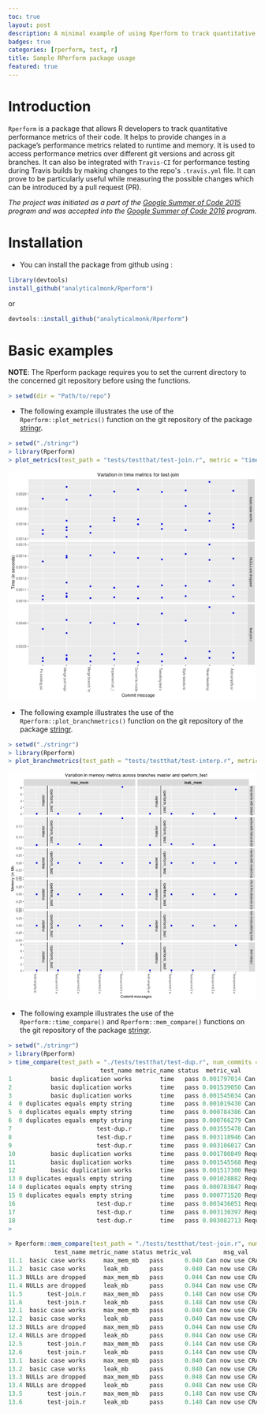 ```yaml
---
toc: true
layout: post
description: A minimal example of using Rperform to track quantitative performance metrics of code
badges: true
categories: [rperform, test, r]
title: Sample RPerform package usage
featured: true
---
```


# Introduction

`Rperform` is a package that allows R developers to track quantitative performance metrics of their code. It helps to provide changes in a package’s performance metrics related to runtime and memory. It is used to access performance metrics over different git versions and across git branches. It can also be integrated with `Travis-CI` for performance testing during Travis builds by making changes to the repo's `.travis.yml` file. It can prove to be particularly useful while measuring the possible changes which can be introduced by a pull request (PR).

_The project was initiated as a part of the [Google Summer of Code 2015](https://github.com/rstats-gsoc/gsoc2015/wiki/Test-timings-on-Travis) program and was accepted into the [Google Summer of Code 2016](https://github.com/rstats-gsoc/gsoc2016/wiki/Rperform:-Performance-analysis-of-R-package-code) program._ 



# Installation

- You can install the package from github using :

``` r
library(devtools)
install_github("analyticalmonk/Rperform")
```

or

```r
devtools::install_github("analyticalmonk/Rperform")
```

# Basic examples

**NOTE**: The Rperform package requires you to set the current directory to the concerned git repository before using the functions.

```r
> setwd(dir = "Path/to/repo")
```

- The following example illustrates the use of the `Rperform::plot_metrics()` function on the git repository of the package [stringr](https://github.com/tdhock/stringr).

```r
> setwd("./stringr")
> library(Rperform)
> plot_metrics(test_path = "tests/testthat/test-join.r", metric = "time", num_commits = 10, save_data = FALSE, save_plots = FALSE)
```
![time plot](https://raw.githubusercontent.com/EngineerDanny/GSOC22-RPerform-Blog/master/images/Rplot_time.jpeg "Time Plot")

- The following example illustrates the use of the `Rperform::plot_branchmetrics()` function on the git repository of the package [stringr](https://github.com/tdhock/stringr).

```r
> setwd("./stringr")
> library(Rperform)
> plot_branchmetrics(test_path = "tests/testthat/test-interp.r", metric = "memory", branch1 = "rperform_test", branch2 = "master", save_data = F, save_plots = F)
```

![memory plot](https://raw.githubusercontent.com/EngineerDanny/GSOC22-RPerform-Blog/master/images/Rplot_branchmem.jpeg "Memory Plot")



- The following example illustrates the use of the `Rperform::time_compare()` and `Rperform::mem_compare()` functions on the git repository of the package [stringr](https://github.com/tdhock/stringr).

```r
> setwd("./stringr")
> library(Rperform)
> time_compare(test_path = "./tests/testthat/test-dup.r", num_commits = 2)
                          test_name metric_name status  metric_val         msg_val           date_time
1           basic duplication works        time   pass 0.001797014 Can now use CRA 2015-01-08 14:09:43
2           basic duplication works        time   pass 0.001539050 Can now use CRA 2015-01-08 14:09:43
3           basic duplication works        time   pass 0.001545034 Can now use CRA 2015-01-08 14:09:43
4  0 duplicates equals empty string        time   pass 0.001019430 Can now use CRA 2015-01-08 14:09:43
5  0 duplicates equals empty string        time   pass 0.000784386 Can now use CRA 2015-01-08 14:09:43
6  0 duplicates equals empty string        time   pass 0.000766279 Can now use CRA 2015-01-08 14:09:43
7                        test-dup.r        time   pass 0.003555478 Can now use CRA 2015-01-08 14:09:43
8                        test-dup.r        time   pass 0.003118946 Can now use CRA 2015-01-08 14:09:43
9                        test-dup.r        time   pass 0.003106017 Can now use CRA 2015-01-08 14:09:43
10          basic duplication works        time   pass 0.001780849 Require latest  2015-01-08 14:03:37
11          basic duplication works        time   pass 0.001545568 Require latest  2015-01-08 14:03:37
12          basic duplication works        time   pass 0.001517300 Require latest  2015-01-08 14:03:37
13 0 duplicates equals empty string        time   pass 0.001028882 Require latest  2015-01-08 14:03:37
14 0 duplicates equals empty string        time   pass 0.000783847 Require latest  2015-01-08 14:03:37
15 0 duplicates equals empty string        time   pass 0.000771520 Require latest  2015-01-08 14:03:37
16                       test-dup.r        time   pass 0.003436051 Require latest  2015-01-08 14:03:37
17                       test-dup.r        time   pass 0.003130397 Require latest  2015-01-08 14:03:37
18                       test-dup.r        time   pass 0.003082713 Require latest  2015-01-08 14:03:37
> 
```

```r
> Rperform::mem_compare(test_path = "./tests/testthat/test-join.r", num_commits = 1)
             test_name metric_name status metric_val         msg_val           date_time
11.1  basic case works     max_mem_mb   pass      0.040 Can now use CRA 2015-01-08 14:09:43
11.2  basic case works     leak_mb      pass      0.040 Can now use CRA 2015-01-08 14:09:43
11.3 NULLs are dropped     max_mem_mb   pass      0.044 Can now use CRA 2015-01-08 14:09:43
11.4 NULLs are dropped     leak_mb      pass      0.044 Can now use CRA 2015-01-08 14:09:43
11.5       test-join.r     max_mem_mb   pass      0.148 Can now use CRA 2015-01-08 14:09:43
11.6       test-join.r     leak_mb      pass      0.148 Can now use CRA 2015-01-08 14:09:43
12.1  basic case works     max_mem_mb   pass      0.040 Can now use CRA 2015-01-08 14:09:43
12.2  basic case works     leak_mb      pass      0.040 Can now use CRA 2015-01-08 14:09:43
12.3 NULLs are dropped     max_mem_mb   pass      0.044 Can now use CRA 2015-01-08 14:09:43
12.4 NULLs are dropped     leak_mb      pass      0.044 Can now use CRA 2015-01-08 14:09:43
12.5       test-join.r     max_mem_mb   pass      0.144 Can now use CRA 2015-01-08 14:09:43
12.6       test-join.r     leak_mb      pass      0.144 Can now use CRA 2015-01-08 14:09:43
13.1  basic case works     max_mem_mb   pass      0.040 Can now use CRA 2015-01-08 14:09:43
13.2  basic case works     leak_mb      pass      0.040 Can now use CRA 2015-01-08 14:09:43
13.3 NULLs are dropped     max_mem_mb   pass      0.048 Can now use CRA 2015-01-08 14:09:43
13.4 NULLs are dropped     leak_mb      pass      0.048 Can now use CRA 2015-01-08 14:09:43
13.5       test-join.r     max_mem_mb   pass      0.148 Can now use CRA 2015-01-08 14:09:43
13.6       test-join.r     leak_mb      pass      0.148 Can now use CRA 2015-01-08 14:09:43
```
